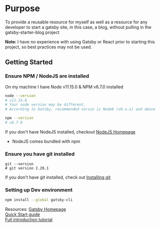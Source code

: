# Purpose

To provide a reusable resource for myself as well as a resource for any 
developer to start a gatsby site, in this case, a blog, without pulling in the 
gatsby-starter-blog project

<strong>Note: </strong>I have no experience with using Gatsby or React prior to
starting this project, so best practices may not be used.

## Getting Started

### Ensure NPM / NodeJS are installed
On my machine I have Node v11.15.0 & NPM v6.7.0 installed

```bash
node --version
# v11.15.0
# Your node version may be different, 
# According to Gatsby, recommended versio is Node8 (v8.x.x) and above

npm --version
# v6.7.0
```

If you don't have NodeJS installed, checkout [NodeJS Homepage](https://nodejs.org/en)
* NodeJS comes bundled with npm
### Ensure you have git installed

```git
git --version
# git version 2.20.1
```

If you don't have git installed, check out [Installing git](https://git-scm.com/book/en/v2/Getting-Started-Installing-Git)


### Setting up Dev environment

```bash
npm install --global gatsby-cli
```

Resources:
[Gatsby Homepage](https://www.gatsbyjs.org/)<br>
[Quick Start guide](https://www.gatsbyjs.org/docs/quick-start/)<br>
[Full introduction tutorial](https://www.gatsbyjs.org/tutorial/)<br>
